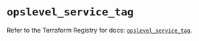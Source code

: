 # `opslevel_service_tag`

Refer to the Terraform Registry for docs: [`opslevel_service_tag`](https://registry.terraform.io/providers/opslevel/opslevel/1.6.3/docs/resources/service_tag).
